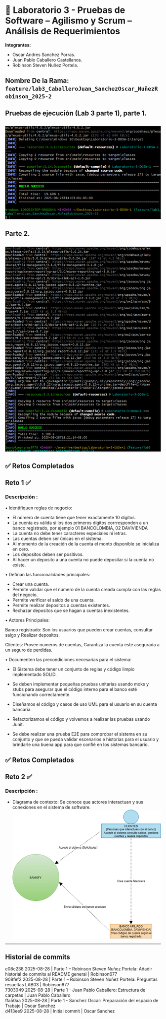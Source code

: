 # 🧪 Laboratorio 3 - Pruebas de Software – Agilismo y Scrum – Análisis de Requerimientos

**Integrantes:**
- Oscar Andres Sanchez Porras.
- Juan Pablo Caballero Castellanos.
- Robinson Steven Nuñez Portela.

**Nombre De la Rama:**
`feature/lab3_CaballeroJuan_SanchezOscar_NuñezRobinson_2025-2`
---
## Pruebas de ejecución (Lab 3 parte 1), parte 1.
![alt text](docs/imagenes/pruebaEjecucion.png) 
---
## Parte 2.
![alt text](docs/imagenes/pruebaEjecucion1.png)
---
## ✅ Retos Completados
## Reto 1 ✅
### Descripción :
• Identifiquen reglas de negocio:

- El número de cuenta tiene que tener exactamente 10 dígitos.
- La cuenta es válida si los dos primeros dígitos corrresponden a un banco registrado, por ejemplo 01 BANCOLOMBIA, 02 DAVIVIENDA
- La cuenta no debe tener caracteres especiales ni letras.
- Las cuentas deben ser únicas en el sistema.
- Al momento de la creación de la cuenta el monto disponible se inicializa en cero.
- Los depositos deben ser positivos.
- Al  hacer un deposito a una cuenta no puede depositar si la cuenta no existe.

• Definan las funcionalidades principales:

- Crear una cuenta.
-  Permite validar que el número de la cuenta creada cumpla con las reglas del negocio.
- Permite verificar el saldo de una cuenta.
- Permite realizar depositos a cuentas existentes.
- Rechazar depositos que se hagan a cuentas inexistentes.

• Actores Principales:

Banco registrado: Son los usuarios que pueden crear cuentas, consultar salgo y Realizar depositos.

Clientes: Provee numeros de cuentas, Garantiza la cuenta este asegurada a un seguro de perdidas.


• Documenten las precondiciones necesarias para el sistema:

- El Sistema debe tener un conjunto de reglas y código limpio implementado SOLID.

- Se deben implementar pequeñas pruebas unitarias usando moks y stubs para asegurar que el código interno para el banco esté funcionando correctamente.

- Diseñamos el código y casos de uso UML para el usuario en su cuenta bancaria.

- Refactorizamos el código y volvemos a realizar las pruebas usando Junit.

- Se debe realizar una prueba E2E para comprobar el sistema en su conjunto y que se pueda validar escenarios e historias para el usuario y brindarle una buena app para que confié en los sistemas bancario.

## ✅ Retos Completados
## Reto 2 ✅
### Descripción :
- Diagrama de contexto: Se conoce que actores interactuan y sus conexiones en el sistema de software.
![alt text](docs/uml/DiagramaDeContexto.drawio.png)

---
## Historial de commits
e08c238 2025-08-28 | Parte 1 – Robinson Steven Nuñez Portela: Añadir historial de commits al README general | Robinson677  
908fef2 2025-08-28 | Parte 1 – Robinson Steven Nuñez Portela: Preguntas resueltas LAB03 | Robinson677  
7303049 2025-08-28 | Parte 1 - Juan Pablo Caballero: Estructura de carpetas | Juan Pablo Caballero  
ffa50aa 2025-08-28 | Parte 1 - Sanchez Oscar: Preparación del espacio de Trabajo | Oscar Sanchez  
d413ee9 2025-08-28 | Initial commit | Oscar Sanchez
